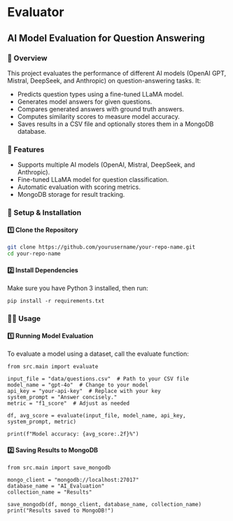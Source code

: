 # Evaluator
## AI Model Evaluation for Question Answering

### 📌 Overview
This project evaluates the performance of different AI models (OpenAI GPT, Mistral, DeepSeek, and Anthropic) 
on question-answering tasks. It:
- Predicts question types using a fine-tuned LLaMA model.
- Generates model answers for given questions.
- Compares generated answers with ground truth answers.
- Computes similarity scores to measure model accuracy.
- Saves results in a CSV file and optionally stores them in a MongoDB database.

### 🚀 Features
- Supports multiple AI models (OpenAI, Mistral, DeepSeek, and Anthropic).
- Fine-tuned LLaMA model for question classification.
- Automatic evaluation with scoring metrics.
- MongoDB storage for result tracking.

### 🔧 Setup & Installation

#### 1️⃣ Clone the Repository
```sh
git clone https://github.com/yourusername/your-repo-name.git
cd your-repo-name
```
#### 2️⃣ Install Dependencies

Make sure you have Python 3 installed, then run:

```pip install -r requirements.txt```

### 🏃‍♂️ Usage
#### 1️⃣ Running Model Evaluation
To evaluate a model using a dataset, call the evaluate function:
```
from src.main import evaluate

input_file = "data/questions.csv"  # Path to your CSV file
model_name = "gpt-4o"  # Change to your model
api_key = "your-api-key"  # Replace with your key
system_prompt = "Answer concisely."
metric = "f1_score"  # Adjust as needed

df, avg_score = evaluate(input_file, model_name, api_key, system_prompt, metric)

print(f"Model accuracy: {avg_score:.2f}%")
```

#### 2️⃣ Saving Results to MongoDB
```
from src.main import save_mongodb

mongo_client = "mongodb://localhost:27017"
database_name = "AI_Evaluation"
collection_name = "Results"

save_mongodb(df, mongo_client, database_name, collection_name)
print("Results saved to MongoDB!")
```
